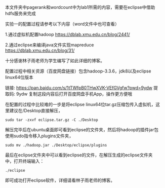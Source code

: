 本文件夹中pagerank和wordcount中为lab1所需的内容，需要在eclipse中借助hdfs服务来完成


实验一的配置过程请参考以下内容（word文件中也可查看）

1.通过虚拟机配置hadoop https://dblab.xmu.edu.cn/blog/2441/ 

2.通过eclipse来编译java文件实现mapreduce https://dblab.xmu.edu.cn/blog/31/  

十分感谢林子雨老师为学生编写了如此详细的博客。



配置过程中相关资源（百度网盘链接）包含hadoop-3.3.6，jdk8以及eclipse linux64位版本

链接: https://pan.baidu.com/s/1tTWfpB0THwXVK-VEfGVgfw?pwd=9ydw 提取码: 9ydw 复制这段内容后打开百度网盘手机App，操作更方便哦



在配置的过程中比较难的一步是将eclipse linux64位tar.gz压缩包传入虚拟机，这里建议在/Desktop直接解压，

```
sudo tar -zxvf eclipse.tar.gz -C ./Desktop
```

解压完毕后在ubuntu桌面即可看到eclipse的文件夹，然后将hadoop的插件jar包使用sudo指令移入plugins文件夹，

```
sudo mv ./hadoop.jar ./Desktop/eclipse/plugins
```

最后在eclipse文件夹中可以看到eclipse的文件，在解压生成的eclipse文件夹中，打开终端输入：

```
./eclipse
```

即可成功打开eclipse软件，详细请看林子雨老师的博客。


